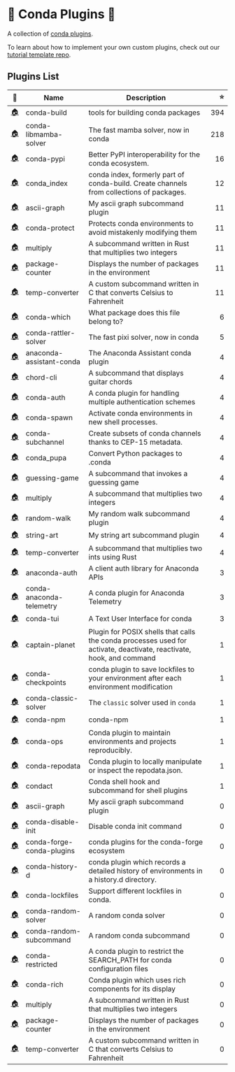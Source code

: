 # 🔌 Conda Plugins 🔌

A collection of [conda plugins](https://docs.conda.io/projects/conda/en/latest/dev-guide/plugins/index.html).

To learn about how to implement your own custom plugins, check out our [tutorial template repo](https://github.com/conda/conda-plugin-template).

## Plugins List

<!-- PLUGIN_LIST -->
| 🔗 | Name | Description | ⭐ |
|---|------|-------------|--:|
| [🏠](https://github.com/conda/conda-build) | conda-build | tools for building conda packages | 394 |
| [🏠](https://github.com/conda/conda-libmamba-solver) | conda-libmamba-solver | The fast mamba solver, now in conda | 218 |
| [🏠](https://github.com/conda-incubator/conda-pypi) | conda-pypi | Better PyPI interoperability for the conda ecosystem. | 16 |
| [🏠](https://github.com/conda/conda-index) | conda_index | conda index, formerly part of conda-build. Create channels from collections of packages. | 12 |
| [🏠](https://github.com/conda/conda-plugin-template) | ascii-graph | My ascii graph subcommand plugin | 11 |
| [🏠](https://github.com/conda-incubator/conda-protect) | conda-protect | Protects conda environments to avoid mistakenly modifying them | 11 |
| [🏠](https://github.com/conda/conda-plugin-template) | multiply | A subcommand written in Rust that multiplies two integers | 11 |
| [🏠](https://github.com/conda/conda-plugin-template) | package-counter | Displays the number of packages in the environment | 11 |
| [🏠](https://github.com/conda/conda-plugin-template) | temp-converter | A custom subcommand written in C that converts Celsius to Fahrenheit | 11 |
| [🏠](https://github.com/kelvinou01/conda-which) | conda-which | What package does this file belong to? | 6 |
| [🏠](https://github.com/jaimergp/conda-rattler-solver) | conda-rattler-solver | The fast pixi solver, now in conda | 5 |
| [🏠](https://github.com/anaconda/assistant-sdk) | anaconda-assistant-conda | The Anaconda Assistant conda plugin | 4 |
| [🏠](https://github.com/beeankha/SimplePythonStuff) | chord-cli | A subcommand that displays guitar chords | 4 |
| [🏠](https://github.com/conda-incubator/conda-auth) | conda-auth | A conda plugin for handling multiple authentication schemes | 4 |
| [🏠](https://github.com/conda-incubator/conda-spawn) | conda-spawn | Activate conda environments in new shell processes. | 4 |
| [🏠](https://github.com/conda-incubator/conda-subchannel) | conda-subchannel | Create subsets of conda channels thanks to CEP-15 metadata. | 4 |
| [🏠](https://github.com/dholth/conda-pupa) | conda_pupa | Convert Python packages to .conda | 4 |
| [🏠](https://github.com/beeankha/SimplePythonStuff) | guessing-game | A subcommand that invokes a guessing game | 4 |
| [🏠](https://github.com/beeankha/SimplePythonStuff) | multiply | A subcommand that multiplies two integers | 4 |
| [🏠](https://github.com/beeankha/SimplePythonStuff) | random-walk | My random walk subcommand plugin | 4 |
| [🏠](https://github.com/beeankha/SimplePythonStuff) | string-art | My string art subcommand plugin | 4 |
| [🏠](https://github.com/beeankha/SimplePythonStuff) | temp-converter | A subcommand that multiplies two ints using Rust | 4 |
| [🏠](https://github.com/anaconda/anaconda-auth) | anaconda-auth | A client auth library for Anaconda APIs | 3 |
| [🏠](https://github.com/anaconda/conda-anaconda-telemetry) | conda-anaconda-telemetry | A conda plugin for Anaconda Telemetry | 3 |
| [🏠](https://github.com/conda-incubator/conda-tui) | conda-tui | A Text User Interface for conda | 3 |
| [🏠](https://github.com/kalawac/simple-bash-plugin) | captain-planet | Plugin for POSIX shells that calls the conda processes used for activate, deactivate, reactivate, hook, and command | 1 |
| [🏠](https://github.com/conda-incubator/conda-checkpoints) | conda-checkpoints | conda plugin to save lockfiles to your environment after each environment modification | 1 |
| [🏠](https://github.com/conda/conda-classic-solver) | conda-classic-solver | The `classic` solver used in `conda` | 1 |
| [🏠](https://github.com/aterrel/conda-npm) | conda-npm | conda-npm | 1 |
| [🏠](https://github.com/acwooding/conda-ops) | conda-ops | Conda plugin to maintain environments and projects reproducibly. | 1 |
| [🏠](https://github.com/kenodegard/conda-repodata) | conda-repodata | Conda plugin to locally manipulate or inspect the repodata.json. | 1 |
| [🏠](https://github.com/conda-incubator/conda-shell) | condact | Conda shell hook and subcommand for shell plugins | 1 |
| [🏠](https://github.com/TMK04/conda-plugin) | ascii-graph | My ascii graph subcommand plugin | 0 |
| [🏠](https://github.com/jennan/conda_disable_init) | conda-disable-init | Disable conda init command | 0 |
| [🏠](https://github.com/regro/conda-forge-conda-plugins) | conda-forge-conda-plugins | conda plugins for the conda-forge ecosystem | 0 |
| [🏠](https://github.com/jjhelmus/conda-history-d) | conda-history-d | conda plugin which records a detailed history of environments in a history.d directory. | 0 |
| [🏠](https://github.com/jaimergp/conda-lockfiles) | conda-lockfiles | Support different lockfiles in conda. | 0 |
| [🏠](https://github.com/costrouc/conda-random-solver) | conda-random-solver | A random conda solver | 0 |
| [🏠](https://github.com/costrouc/conda-random-subcomand) | conda-random-subcommand | A random conda subcommand | 0 |
| [🏠](https://github.com/jezdez/conda-restricted) | conda-restricted | A conda plugin to restrict the SEARCH_PATH for conda configuration files | 0 |
| [🏠](https://github.com/conda-incubator/conda-rich) | conda-rich | Conda plugin which uses rich components for its display | 0 |
| [🏠](https://github.com/TMK04/conda-plugin) | multiply | A subcommand written in Rust that multiplies two integers | 0 |
| [🏠](https://github.com/TMK04/conda-plugin) | package-counter | Displays the number of packages in the environment | 0 |
| [🏠](https://github.com/TMK04/conda-plugin) | temp-converter | A custom subcommand written in C that converts Celsius to Fahrenheit | 0 |

<!-- PLUGIN_LIST -->

[libmamba-shield]: https://img.shields.io/github/release/conda/conda-libmamba-solver.svg
[libmamba-releases]: https://github.com/conda/conda-libmamba-solver/releases
[libmamba-contributors]: https://github.com/conda/conda-libmamba-solver/graphs/contributors
[mamba project]: https://mamba.readthedocs.io/en/latest/

[auth-shield]: https://img.shields.io/github/v/release/conda-incubator/conda-auth.svg
[auth-releases]: https://github.com/conda-incubator/conda-auth/releases
[auth-contributors]: https://github.com/conda-incubator/conda-auth/graphs/contributors

[lock-shield]: https://img.shields.io/github/v/release/conda/conda-lock.svg
[lock-releases]: https://github.com/conda/conda-lock/releases
[lock-contributors]: https://github.com/conda/conda-lock/graphs/contributors

[protect-shield]: https://img.shields.io/github/v/release/conda-incubator/conda-protect.svg
[protect-releases]: https://github.com/conda-incubator/conda-protect/releases
[protect-contributors]: https://github.com/conda-incubator/conda-protect/graphs/contributors
[pre/post-command blog post]: https://conda.org/blog/2023-07-31-latest-conda-release-includes-new-plugin-hooks#conda-protect-and-the-pre-command-hook
